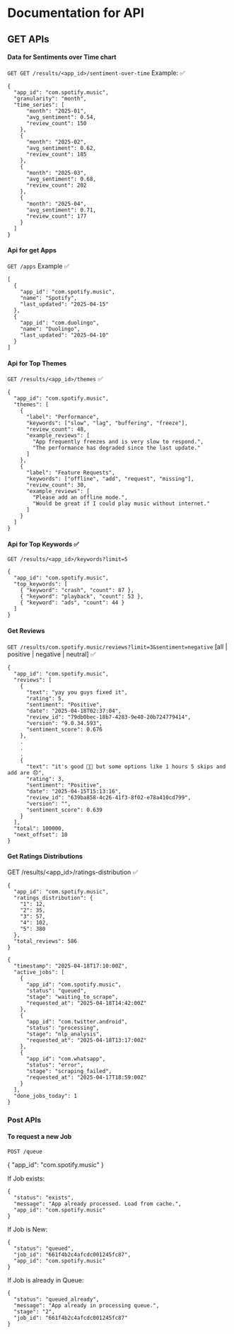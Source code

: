 # Documentation for API
## GET APIs
#### Data for Sentiments over Time chart
`GET GET /results/<app_id>/sentiment-over-time`
Example: ✅
```
{
  "app_id": "com.spotify.music",
  "granularity": "month",
  "time_series": [
      "month": "2025-01",
      "avg_sentiment": 0.54,
      "review_count": 150
    },
    {
      "month": "2025-02",
      "avg_sentiment": 0.62,
      "review_count": 185
    },
    {
      "month": "2025-03",
      "avg_sentiment": 0.68,
      "review_count": 202
    },
    {
      "month": "2025-04",
      "avg_sentiment": 0.71,
      "review_count": 177
    }
  ]
}
```

#### Api for get Apps 
`GET /apps`
Example ✅
```
[
  {
    "app_id": "com.spotify.music",
    "name": "Spotify",
    "last_updated": "2025-04-15"
  },
  {
    "app_id": "com.duolingo",
    "name": "Duolingo",
    "last_updated": "2025-04-10"
  }
]
```

#### Api for Top Themes 
`GET /results/<app_id>/themes`
✅
```
{
  "app_id": "com.spotify.music",
  "themes": [
    {
      "label": "Performance",
      "keywords": ["slow", "lag", "buffering", "freeze"],
      "review_count": 48,
      "example_reviews": [
        "App frequently freezes and is very slow to respond.",
        "The performance has degraded since the last update."
      ]
    },
    {
      "label": "Feature Requests",
      "keywords": ["offline", "add", "request", "missing"],
      "review_count": 30,
      "example_reviews": [
        "Please add an offline mode.",
        "Would be great if I could play music without internet."
      ]
    }
  ]
}
```

#### Api for Top Keywords ✅
`GET /results/<app_id>/keywords?limit=5`
```
{
  "app_id": "com.spotify.music",
  "top_keywords": [
    { "keyword": "crash", "count": 87 },
    { "keyword": "playback", "count": 53 },
    { "keyword": "ads", "count": 44 }
  ]
}
```

#### Get Reviews
`GET /results/com.spotify.music/reviews?limit=3&sentiment=negative`
[all | positive | negative | neutral] ✅

```
{
  "app_id": "com.spotify.music",
  "reviews": [
    {
      "text": "yay you guys fixed it",
      "rating": 5,
      "sentiment": "Positive",
      "date": "2025-04-18T02:37:04",
      "review_id": "79db0bec-18b7-4283-9e40-20b724779414",
      "version": "9.0.34.593",
      "sentiment_score": 0.676
    },
    .
    .
    .
    {
      "text": "it's good 👍🏻 but some options like 1 hours 5 skips and add are 😞",
      "rating": 3,
      "sentiment": "Positive",
      "date": "2025-04-15T15:13:16",
      "review_id": "639ba858-4c26-41f3-8f02-e78a410cd799",
      "version": "",
      "sentiment_score": 0.639
    }
  ],
  "total": 100000,
  "next_offset": 10
}
```

#### Get Ratings Distributions 
GET /results/<app_id>/ratings-distribution ✅
```
{
  "app_id": "com.spotify.music",
  "ratings_distribution": {
    "1": 12,
    "2": 35,
    "3": 57,
    "4": 102,
    "5": 380
  },
  "total_reviews": 586
}
```

```
{
  "timestamp": "2025-04-18T17:10:00Z",
  "active_jobs": [
    {
      "app_id": "com.spotify.music",
      "status": "queued",
      "stage": "waiting_to_scrape",
      "requested_at": "2025-04-18T14:42:00Z"
    },
    {
      "app_id": "com.twitter.android",
      "status": "processing",
      "stage": "nlp_analysis",
      "requested_at": "2025-04-18T13:17:00Z"
    },
    {
      "app_id": "com.whatsapp",
      "status": "error",
      "stage": "scraping_failed",
      "requested_at": "2025-04-17T18:59:00Z"
    }
  ],
  "done_jobs_today": 1
}
```

### Post APIs
#### To request a new Job
`POST /queue`

{
"app_id": "com.spotify.music"
}

If Job exists:
```
{
  "status": "exists",
  "message": "App already processed. Load from cache.",
  "app_id": "com.spotify.music"
}
```


If Job is New:
```
{
  "status": "queued",
  "job_id": "661f4b2c4afcdc001245fc87",
  "app_id": "com.spotify.music"
}
```

If Job is already in Queue:
```
{
  "status": "queued_already",
  "message": "App already in processing queue.",
  "stage": "2",
  "job_id": "661f4b2c4afcdc001245fc87"
}
```
